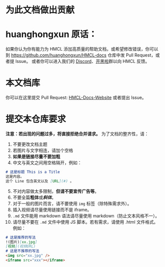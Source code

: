 # 为此文档做出贡献

# huanghongxun 原话：

如果你认为你有能力为 HMCL 添加高质量的帮助文档，或希望修改错误，你可以到 https://github.com/huanghongxun/HMCL-docs 仓库中发 Pull Request，或者提 Issue。
或者你可以进入我们的 [Discord](https://discord.gg/jVvC7HfM6U)、[开黑啦](https://kaihei.co/Kx7n3t)群以向 HMCL 反馈。

# 本文档库
你可以在这里提交 Pull Request: [HMCL-Docs-Website](https://github.com/wifi-left/HMCL-docs-website)
或者提出 Issue。

# 提交本仓库要求
**注意：若出现的问题过多，将直接拒绝合并请求。**
为了文档的整齐性，请：
1. 不要更改文档主题
2. 若图片与文字相连，请加个空格
3. **如果是链接尽量不要加粗**
4. 中文与英文之间用空格隔开，例如：

``` Markdown
# 这是标题 This is a Title
这是内容。
这个 Line 包含英文以及 [URL](#) 。
```

5. 不对内容做太多限制，**但请不要宣传广告等**。
6. 不要全篇**粗体**或***斜体***。
7. 对于一般的图片而言，请不要使用 `img` 标签（除特殊需求外）。
8. 插入视频请尽量使用链接而不是 iframe。
9. `.md` 文件能用 markdown 语法请尽量使用 markdown（防止文本风格不一）。
10. 请尽量不要在 `.md` 文件中使用 JS 脚本。若有需求，请使用 .html 文件格式。
例如：
```Markdown
# 这是推荐的写法
!(图片)[xx.jpg]
[视频](视频URL)
# 这是不推荐的写法
<img src="xx.jpg" />
<iframe src="xxx"></iframe>
```
